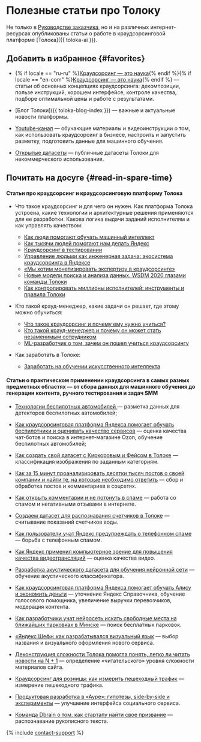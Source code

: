 # Полезные статьи про Толоку

Не только в [Руководстве заказчика](../../index.md), но и на различных интернет-ресурсах опубликованы статьи о работе в краудсорсинговой платформе [Толока]({{ toloka-ai }}).

## Добавить в избранное {#favorites}

- {% if locale == "ru-ru" %}[Краудсорсинг — это наука](https://toloka.ai/ru/knowledgebase/){% endif %}{% if locale == "en-com" %}[Краудсорсинг — это наука](https://toloka.ai/knowledgebase/){% endif %} — статьи об основных концепциях краудсорсинга: декомпозиции, пользе инструкций, хорошем интерфейсе, контроле качества, подборе оптимальной цены и работе с результатами.
- [Блог Толоки]({{ toloka-blog-index }}) — важные и актуальные новости платформы.

- [Youtube-канал](https://www.youtube.com/channel/UC3ECut-9h01eI1qsnx-GHKA) — обучающие материалы и видеоинструкции о том, как использовать краудсорсинг в бизнесе, настроить и запустить разметку, подготовить данные для машинного обучения.
- [Открытые датасеты](https://toloka.ai/ru/datasets) — публичные датасеты Толоки для некоммерческого использования.

## Почитать на досуге {#read-in-spare-time}

#### Статьи про краудсорсинг и краудсорсинговую платформу Толока

- Что такое краудсорсинг и для чего он нужен. Как платформа Толока устроена, какие технологии и архитектурные решения применяются для ее разработки. Какова логика выдачи заданий исполнителям и как управлять качеством:
    - [Как люди помогают обучать машинный интеллект](https://habr.com/ru/company/yandex/blog/305956/)
    - [Как тысячи людей помогают нам делать Яндекс](https://habr.com/ru/company/yandex/blog/358462/)
    - [Краудсорсинг в тестировании](https://habr.com/ru/company/jugru/blog/425247/)
    - [Управление людьми как инженерная задача: экосистема краудсорсинга в Яндексе](https://www.highload.ru/moscow/2018/abstracts/4329)
    - [«Мы хотим монетизировать экспертизу в краудсорсинге»](https://rb.ru/longread/yandex-toloka/)
    - [Новые модели поиска и анализа данных. WSDM 2020 глазами команды Толоки](https://habr.com/ru/company/yandex/blog/496004/)
    - [Как контролировать миллионы исполнителей: инструменты и правила Толоки](https://vc.ru/yandexbusiness/161073-kak-kontrolirovat-milliony-ispolniteley-instrumenty-i-pravila-yandeks-toloki)

- Кто такой крауд-менеджер, какие задачи он решает, где этому можно обучиться:
    - [Что такое краудсорсинг и почему ему нужно учиться?](https://academy.yandex.ru/posts/chto-takoe-kraudsorsing-i-pochemu-emu-nuzhno-uchitsya)
    - [Кто такой крауд-менеджер и почему он может стать незаменимым сотрудником](https://rb.ru/opinion/kraud-menedzhery/)
    - [ML-разработчик о том, зачем он пошел учиться краудсорсингу](https://academy.yandex.ru/posts/ml-razrabotchik-o-tom-zachem-on-poshel-uchitsya-kraudsorsingu)

- Как заработать в Толоке:
    - [Заработать на обучении искусственного интеллекта](https://vc.ru/hr/73782-zarabotat-na-obuchenii-iskusstvennogo-intellekta)


#### Статьи о практическом применении краудсорсинга в самых разных предметных областях — от сбора данных для машинного обучения до генерации контента, ручного тестирования и задач SMM

- [Технологии беспилотных автомобилей ](https://habr.com/ru/company/yandex/blog/350414/) — разметка данных для детекторов беспилотных автомобилей;
- [Как краудсорсинговая платформа Яндекса помогает обучать беспилотники и оценивать качество сервисов](https://habr.com/ru/company/yandex/blog/427605/) — оценка качества чат-ботов и поиска в интернет-магазине Ozon, обучение беспилотных автомобилей;
- [Как создать свой датасет с Киркоровым и Фейсом в Толоке](https://habr.com/ru/company/ods/blog/358574/) — классификация изображения по заданным категориям.

- [Как за 15 минут проанализировать десятки тысяч постов о своей компании и найти те, на которые необходимо ответить](https://vc.ru/marketing/90567-kak-za-15-minut-proanalizirovat-desyatki-tysyach-postov-o-svoey-kompanii-i-nayti-te-na-kotorye-neobhodimo-otvetit) — сбор и обработка постов и комментариев в соцсетях.

- [Как открыть комментарии и не потонуть в спаме](https://habr.com/ru/company/yandex/blog/490836/) — работа со спамом и негативными отзывами в интернете.

- [Создаем датасет для распознавания счетчиков в Толоке](https://habr.com/ru/company/ods/blog/469633/) — считывание показаний счетчиков воды.

- [Как пользователи учат Яндекс предупреждать о телефонном спаме](https://habr.com/ru/company/yandex/blog/353210/) — борьба с телефонным спамом.
- [Как Яндекс применил компьютерное зрение для повышения качества видеотрансляций](https://habr.com/ru/company/yandex/blog/422561/) — оценка качества видео.
- [Разработка акустического датасета для обучения нейронной сети](https://habr.com/ru/company/speechpro/blog/427397/) — обучение акустического классификатора.
- [Как краудсорсинговая платформа Яндекса помогает обучать Алису и экономить деньги](https://habr.com/ru/company/yandex/blog/430034/) — уточнение Яндекс Справочника, обучение голосового помощника, увеличение выручки перевозчиков, модерация контента.
- [Как разработчики учат нейросеть искать свободные места на ближайших парковках в Минске](https://dev.by/news/SpotVision) — поиск бесплатных парковок.
- [«Яндекс Шеф»: как разрабатывался визуальный язык](https://vc.ru/yandex.chef/65291-yandeks-shef-kak-razrabatyvalsya-vizualnyy-yazyk) — выбор названия и визуального оформления нового сервиса.
- [Деконструкция сложности Толока помогла понять, легко ли читать новости на N + 1](https://nplus1.ru/material/2019/09/19/toloka) — определение «читательского» уровня сложности материалов сайта.
- [Краудсорсинг для розницы: как измерить пешеходный трафик](https://merchandising.ru/infobank/cases/kraudsorsing-dlya-roznitsy-kak-izmerit-peshekhodnyy-trafik/) — измерение пешеходного трафика.
- [Продуктовая разработка в «Ауре»: гипотезы, side-by-side и эксперименты](https://vc.ru/growth/125090-produktovaya-razrabotka-v-aure-gipotezy-side-by-side-i-eksperimenty) — улучшение интерфейса социального сервиса.
- [Команда Dbrain о том, как стартапу найти свое призвание](https://vc.ru/life/128273-ne-slushayte-druzey-slushayte-rynok-komanda-dbrain-o-tom-kak-startapu-nayti-svoe-prizvanie) — распознавание рукописного текста.

{% include [contact-support](../_includes/contact-support-help.md) %}